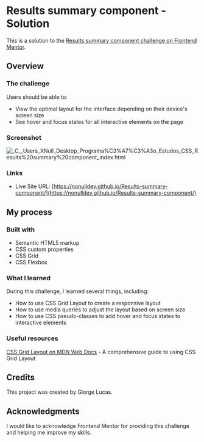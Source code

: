 # Results summary component - Solution

This is a solution to the [Results summary component challenge on Frontend Mentor](https://www.frontendmentor.io/solutions/results-summary-component-WrIJ-HEZVM).

## Overview

### The challenge

Users should be able to:

- View the optimal layout for the interface depending on their device's screen size
- See hover and focus states for all interactive elements on the page

### Screenshot

![_C__Users_XNull_Desktop_Programa%C3%A7%C3%A3o_Estudos_CSS_Results%20summary%20component_index html](https://user-images.githubusercontent.com/97764442/224516839-292e4e6b-561d-4ca4-87fc-0bb95b01ca2c.png)

### Links

- Live Site URL: [https://nonulldev.github.io/Results-summary-component/](https://nonulldev.github.io/Results-summary-component/)

## My process

### Built with

- Semantic HTML5 markup
- CSS custom properties
- CSS Grid
- CSS Flexbox

### What I learned
During this challenge, I learned several things, including:

- How to use CSS Grid Layout to create a responsive layout
- How to use media queries to adjust the layout based on screen size
- How to use CSS pseudo-classes to add hover and focus states to interactive elements

### Useful resources

[CSS Grid Layout on MDN Web Docs](https://developer.mozilla.org/en-US/docs/Web/CSS/CSS_Grid_Layout) - A comprehensive guide to using CSS Grid Layout

## Credits 

This project was created by Giorge Lucas.

## Acknowledgments

I would like to acknowledge Frontend Mentor for providing this challenge and helping me improve my skills.
